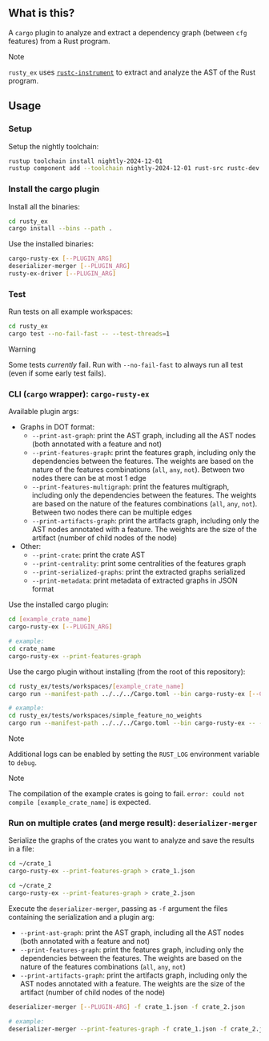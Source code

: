 ## What is this?

A `cargo` plugin to analyze and extract a dependency graph (between `cfg` features) from a Rust program.

> [!NOTE]
> `rusty_ex` uses [`rustc-instrument`](https://github.com/FedericoBruzzone/rustc-instrument) to extract and analyze the AST of the Rust program.

## Usage

### Setup

Setup the nightly toolchain:

```bash
rustup toolchain install nightly-2024-12-01
rustup component add --toolchain nightly-2024-12-01 rust-src rustc-dev llvm-tools-preview rust-analyzer clippy
```

### Install the cargo plugin

Install all the binaries:

```bash
cd rusty_ex
cargo install --bins --path .
```

Use the installed binaries:

```bash
cargo-rusty-ex [--PLUGIN_ARG]
deserializer-merger [--PLUGIN_ARG]
rusty-ex-driver [--PLUGIN_ARG]
```

### Test

Run tests on all example workspaces:

```bash
cd rusty_ex
cargo test --no-fail-fast -- --test-threads=1
```

> [!WARNING]
> Some tests _currently_ fail. Run with `--no-fail-fast` to always run all test (even if some early test fails).

### CLI (`cargo` wrapper): `cargo-rusty-ex`

Available plugin args:

- Graphs in DOT format:
  - `--print-ast-graph`: print the AST graph, including all the AST nodes (both annotated with a feature and not)
  - `--print-features-graph`: print the features graph, including only the dependencies between the features. The weights are based on the nature of the features combinations (`all`, `any`, `not`). Between two nodes there can be at most 1 edge
  - `--print-features-multigraph`: print the features multigraph, including only the dependencies between the features. The weights are based on the nature of the features combinations (`all`, `any`, `not`). Between two nodes there can be multiple edges
  - `--print-artifacts-graph`: print the artifacts graph, including only the AST nodes annotated with a feature. The weights are the size of the artifact (number of child nodes of the node)
- Other:
  - `--print-crate`: print the crate AST
  - `--print-centrality`: print some centralities of the features graph
  - `--print-serialized-graphs`: print the extracted graphs serialized
  - `--print-metadata`: print metadata of extracted graphs in JSON format

Use the installed cargo plugin:

```bash
cd [example_crate_name]
cargo-rusty-ex [--PLUGIN_ARG]

# example:
cd crate_name
cargo-rusty-ex --print-features-graph
```

Use the cargo plugin without installing (from the root of this repository):

```bash
cd rusty_ex/tests/workspaces/[example_crate_name]
cargo run --manifest-path ../../../Cargo.toml --bin cargo-rusty-ex [--CARGO_ARG] -- [--PLUGIN_ARG]

# example:
cd rusty_ex/tests/workspaces/simple_feature_no_weights
cargo run --manifest-path ../../../Cargo.toml --bin cargo-rusty-ex -- --print-features-graph
```

> [!NOTE]
> Additional logs can be enabled by setting the `RUST_LOG` environment variable to `debug`.

> [!NOTE]
> The compilation of the example crates is going to fail. `error: could not compile [example_crate_name]` is expected.

### Run on multiple crates (and merge result): `deserializer-merger`

Serialize the graphs of the crates you want to analyze and save the results in a file:

```bash
cd ~/crate_1
cargo-rusty-ex --print-features-graph > crate_1.json

cd ~/crate_2
cargo-rusty-ex --print-features-graph > crate_2.json
```

Execute the `deserializer-merger`, passing as `-f` argument the files containing the serialization and a plugin arg:
- `--print-ast-graph`: print the AST graph, including all the AST nodes (both annotated with a feature and not)
- `--print-features-graph`: print the features graph, including only the dependencies between the features. The weights are based on the nature of the features combinations (`all`, `any`, `not`)
- `--print-artifacts-graph`: print the artifacts graph, including only the AST nodes annotated with a feature. The weights are the size of the artifact (number of child nodes of the node)

```bash
deserializer-merger [--PLUGIN-ARG] -f crate_1.json -f crate_2.json

# example:
deserializer-merger --print-features-graph -f crate_1.json -f crate_2.json
```
